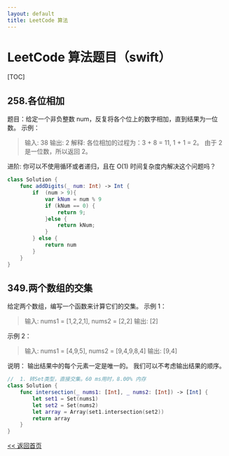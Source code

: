 ```yaml
---
layout: default
title: LeetCode 算法
---
```


# LeetCode 算法题目（swift）

[TOC]

## 258.各位相加
题目：给定一个非负整数 num，反复将各个位上的数字相加，直到结果为一位数。
示例：
> 输入: 38
> 输出: 2 
> 解释: 各位相加的过程为：3 + 8 = 11, 1 + 1 = 2。 由于 2 是一位数，所以返回 2。

进阶:
你可以不使用循环或者递归，且在 O(1) 时间复杂度内解决这个问题吗？

```swift
class Solution {
    func addDigits(_ num: Int) -> Int {
        if  (num > 9){
            var kNum = num % 9
            if (kNum == 0) {
                return 9;
            }else {
                return kNum;
            }
        } else {
            return num
        }
    }
}
```


## 349.两个数组的交集

给定两个数组，编写一个函数来计算它们的交集。
示例 1：

> 输入: nums1 = [1,2,2,1], nums2 = [2,2]
> 输出: [2]

示例 2：

> 输入: nums1 = [4,9,5], nums2 = [9,4,9,8,4]
> 输出: [9,4]

说明：
输出结果中的每个元素一定是唯一的。
我们可以不考虑输出结果的顺序。

```swift
//  1. 转Set类型，直接交集。60 ms用时，8.00% 内存
class Solution {
    func intersection(_ nums1: [Int], _ nums2: [Int]) -> [Int] {
        let set1 = Set(nums1)
        let set2 = Set(nums2)
        let array = Array(set1.intersection(set2))
        return array
    }
}
```







[<< 返回首页](../)
